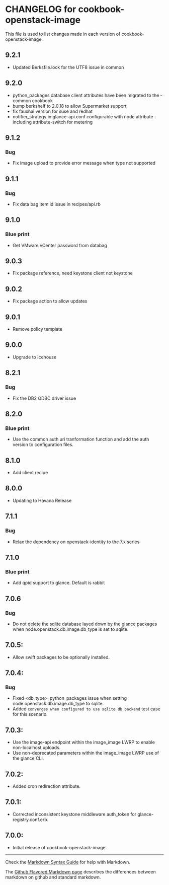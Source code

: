 # CHANGELOG for cookbook-openstack-image

This file is used to list changes made in each version of cookbook-openstack-image.
## 9.2.1
* Updated Berksfile.lock for the UTF8 issue in common

## 9.2.0
* python_packages database client attributes have been migrated to the -common cookbook
* bump berkshelf to 2.0.18 to allow Supermarket support
* fix fauxhai version for suse and redhat
* notifier_strategy in glance-api.conf configurable with node attribute - including attribute-switch for metering

## 9.1.2
### Bug
* Fix image upload to provide error message when type not supported

## 9.1.1
### Bug
* Fix data bag item id issue in recipes/api.rb

## 9.1.0
### Blue print
* Get VMware vCenter password from databag

## 9.0.3
* Fix package reference, need keystone client not keystone

## 9.0.2
* Fix package action to allow updates

## 9.0.1
* Remove policy template

## 9.0.0
* Upgrade to Icehouse

## 8.2.1
### Bug
* Fix the DB2 ODBC driver issue

## 8.2.0
### Blue print
* Use the common auth uri tranformation function and add the auth version to configuration files.

## 8.1.0
* Add client recipe

## 8.0.0
* Updating to Havana Release

## 7.1.1
### Bug
* Relax the dependency on openstack-identity to the 7.x series

## 7.1.0
### Blue print
* Add qpid support to glance. Default is rabbit

## 7.0.6
### Bug
* Do not delete the sqlite database layed down by the glance packages when node.openstack.db.image.db_type is set to sqlite.

## 7.0.5:
* Allow swift packages to be optionally installed.

## 7.0.4:
### Bug
* Fixed <db_type>_python_packages issue when setting node.openstack.db.image.db_type to sqlite.
* Added `converges when configured to use sqlite db backend` test case for this scenario.

## 7.0.3:
* Use the image-api endpoint within the image_image LWRP to enable non-localhost
  uploads.
* Use non-deprecated parameters within the image_image LWRP use of the glance CLI.

## 7.0.2:
* Added cron redirection attribute.

## 7.0.1:
* Corrected inconsistent keystone middleware auth_token for glance-registry.conf.erb.

## 7.0.0:
* Initial release of cookbook-openstack-image.

- - -
Check the [Markdown Syntax Guide](http://daringfireball.net/projects/markdown/syntax) for help with Markdown.

The [Github Flavored Markdown page](http://github.github.com/github-flavored-markdown/) describes the differences between markdown on github and standard markdown.
